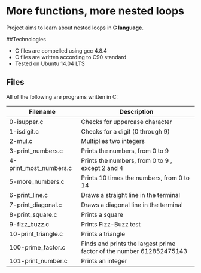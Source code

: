 # More functions, more nested loops

Project aims to learn about nested loops in **C language**.

##Technologies
* C files are compelled using gcc 4.8.4
* C files are written according to C90 standard
* Tested on Ubuntu 14.04 LTS

## Files
All of the following are programs written in C:

| Filename | Description |
| -------- | ----------- |
| 0-isupper.c | Checks for uppercase character |
| 1-isdigit.c | Checks for a digit (0 through 9) |
| 2-mul.c | Multiplies two integers |
| 3-print_numbers.c | Prints the numbers, from 0 to 9 |
| 4-print_most_numbers.c | Prints the numbers, from 0 to 9 , except 2 and 4 |
| 5-more_numbers.c | Prints 10 times the numbers, from 0 to 14 |
| 6-print_line.c | Draws a straight line in the terminal |
| 7-print_diagonal.c | Draws a diagonal line in the terminal |
| 8-print_square.c | Prints a square |
| 9-fizz_buzz.c | Prints Fizz-Buzz test |
| 10-print_triangle.c | Prints a triangle |
| 100-prime_factor.c | Finds and prints the largest prime factor of the number 612852475143 |
| 101-print_number.c | Prints an integer |     



